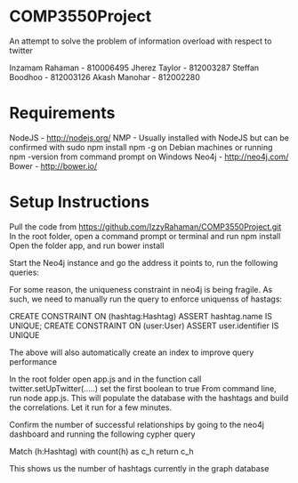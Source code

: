 COMP3550Project
===============
An attempt to solve the problem of information overload with respect to twitter 

Inzamam Rahaman - 810006495
Jherez Taylor - 812003287
Steffan Boodhoo - 812003126
Akash Manohar - 812002280

Requirements
============
NodeJS - http://nodejs.org/
NMP - Usually installed with NodeJS but can be confirmed with sudo npm install npm -g on Debian machines or running npm -version from command prompt on Windows
Neo4j - http://neo4j.com/
Bower - http://bower.io/

Setup Instructions
==================
Pull the code from https://github.com/IzzyRahaman/COMP3550Project.git
In the root folder, open a command prompt or terminal and run npm install
Open the folder app, and run bower install

Start the Neo4j instance and go the address it points to, run the following queries:

For some reason, the uniqueness constraint in neo4j is being fragile. As such, we need to
manually run the query to enforce uniquenss of hastags:

CREATE CONSTRAINT ON (hashtag:Hashtag) ASSERT hashtag.name IS UNIQUE;
CREATE CONSTRAINT ON (user:User) ASSERT user.identifier IS UNIQUE

The above will also automatically create an index to improve query performance

In the root folder open app.js and in the function call twitter.setUpTwitter(.....) set the first boolean to true
From command line, run node app.js. This will populate the database with the hashtags and build the correlations. Let it run for a few minutes.

Confirm the number of successful relationships by going to the neo4j dashboard and running the following cypher query

Match (h:Hashtag) with count(h) as c_h return c_h

This shows us the number of hashtags currently in the graph database


